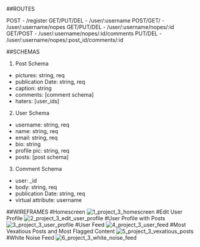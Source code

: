 ##ROUTES

POST - /register
GET/PUT/DEL - /user/:username
POST/GET/ - /user/:username/nopes
GET/PUT/DEL - /user/:username/nopes/:id
GET/POST - /user/:username/nopes/:id/comments
PUT/DEL - /user/:username/nopes/:post_id/comments/:id


##SCHEMAS

1. Post Schema
  * pictures: string, req
  * publication Date: string, req
  * caption: string
  * comments: [comment schema]
  * haters: [user_ids]
2. User Schema
  * username: string, req
  * name: string, req
  * email: string, req
  * bio: string
  * profile pic: string, req
  * posts: [post schema]
3. Comment Schema
  * user: _id
  * body: string, req
  * publication Date: string, req
  * virtual attribute: username


##WIREFRAMES
#Homescreen
![1_project_3_homescreen](https://cloud.githubusercontent.com/assets/8007927/8356550/113ec768-1b24-11e5-9e50-5af9466493dd.png)
#Edit User Profile
![2_project_3_edit_user_profile](https://cloud.githubusercontent.com/assets/8007927/8356553/1146e330-1b24-11e5-8bf5-2ea9b2a31709.png)
#User Profile with Posts
![3_project_3_user_profile](https://cloud.githubusercontent.com/assets/8007927/8356552/1145f538-1b24-11e5-8fd4-2bb3a583290d.png)
#User Feed
![4_project_3_user_feed](https://cloud.githubusercontent.com/assets/8007927/8356555/114abd98-1b24-11e5-800a-1fdf82e85cd3.png)
#Most Vexatious Posts and Most Flagged Content
![5_project_3_vexatious_posts](https://cloud.githubusercontent.com/assets/8007927/8356551/1145c112-1b24-11e5-9864-3d1bd8263735.png)
#White Noise Feed
![6_project_3_white_noise_feed](https://cloud.githubusercontent.com/assets/8007927/8356554/11480fa8-1b24-11e5-88b4-caf19907304e.png)
